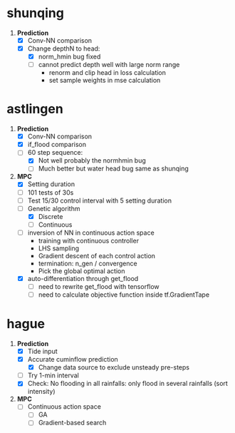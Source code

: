 
# shunqing

1. **Prediction**
    - [x] Conv-NN comparison
    - [x] Change depthN to head: 
        - [x] norm_hmin bug fixed
        - [ ] cannot predict depth well with large norm range
            - renorm and clip head in loss calculation
            - set sample weights in mse calculation

# astlingen

1. **Prediction**
    - [x] Conv-NN comparison
    - [x] if_flood comparison
    - [ ] 60 step sequence: 
        - [x] Not well probably the normhmin bug
        - [ ] Much better but water head bug same as shunqing

2. **MPC**
    - [x] Setting duration
    - [ ] 101 tests of 30s
    - [ ] Test 15/30 control interval with 5 setting duration
    - [ ] Genetic algorithm
        - [x] Discrete
        - [ ] Continuous
    - [ ] inversion of NN in continuous action space
        - training with continuous controller
        - LHS sampling
        - Gradient descent of each control action
        - termination: n_gen / convergence
        - Pick the global optimal action
    - [x] auto-differentiation through get_flood
        - [ ] need to rewrite get_flood with tensorflow
        - [ ] need to calculate objective function inside tf.GradientTape
    <!-- - [ ] Mating could not produce the required number of (unique) offsprings -->

# hague

1. **Prediction**
    - [x] Tide input
    - [x] Accurate cuminflow prediction
        - [x] Change data source to exclude unsteady pre-steps
    - [ ] Try 1-min interval
    - [x] Check: No flooding in all rainfalls: only flood in several rainfalls (sort intensity)

2. **MPC**
    - [ ] Continuous action space
        - [ ] GA
        - [ ] Gradient-based search
